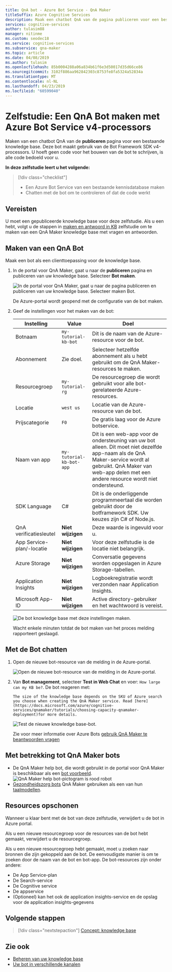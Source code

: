 ```yaml
---
title: QnA bot - Azure Bot Service - QnA Maker
titleSuffix: Azure Cognitive Services
description: Maak een chatbot QnA van de pagina publiceren voor een bestaande knowledge base. Deze bot maakt gebruik van de Bot Framework SDK v4-processors. U hoeft geen code voor het bouwen van de bot te schrijven, is alle code bedoeld voor u.
services: cognitive-services
author: tulasim88
manager: nitinme
ms.custom: seodec18
ms.service: cognitive-services
ms.subservice: qna-maker
ms.topic: article
ms.date: 04/08/2019
ms.author: tulasim
ms.openlocfilehash: 85b0004288a06a834b61f6e3d50017d35d66ce86
ms.sourcegitcommit: 3102f886aa962842303c8753fe8fa5324a52834a
ms.translationtype: MT
ms.contentlocale: nl-NL
ms.lasthandoff: 04/23/2019
ms.locfileid: "60599040"
---
```

# <a name="tutorial-create-a-qna-bot-with-azure-bot-service-v4"></a>Zelfstudie: Een QnA Bot maken met Azure Bot Service v4-processors

Maken van een chatbot QnA van de **publiceren** pagina voor een bestaande knowledge base. Deze bot maakt gebruik van de Bot Framework SDK v4-processors. U hoeft geen code voor het bouwen van de bot te schrijven, is alle code bedoeld voor u.

**In deze zelfstudie leert u het volgende:**

<!-- green checkmark -->
> [!div class="checklist"]
> * Een Azure Bot Service van een bestaande kennisdatabase maken
> * Chatten met de bot om te controleren of dat de code werkt 

## <a name="prerequisites"></a>Vereisten

U moet een gepubliceerde knowledge base voor deze zelfstudie. Als u een hebt, volgt u de stappen in [maken en antwoord in KB](create-publish-query-in-portal.md) zelfstudie om te maken van een QnA Maker knowledge base met vragen en antwoorden.

<a name="create-a-knowledge-base-bot"></a>

## <a name="create-a-qna-bot"></a>Maken van een QnA Bot

Maak een bot als een clienttoepassing voor de knowledge base. 

1. In de portal voor QnA Maker, gaat u naar de **publiceren** pagina en publiceren van uw knowledge base. Selecteer **Bot maken**. 

    ![In de portal voor QnA Maker, gaat u naar de pagina publiceren en publiceren van uw knowledge base. Selecteer maken Bot.](../media/qnamaker-tutorials-create-bot/create-bot-from-published-knowledge-base-page.png)

    De Azure-portal wordt geopend met de configuratie van de bot maken.

1.  Geef de instellingen voor het maken van de bot:

    |Instelling|Value|Doel|
    |--|--|--|
    |Botnaam|`my-tutorial-kb-bot`|Dit is de naam van de Azure-resource voor de bot.|
    |Abonnement|Zie doel.|Selecteer hetzelfde abonnement als u hebt gebruikt om de QnA Maker-resources te maken.|
    |Resourcegroep|`my-tutorial-rg`|De resourcegroep die wordt gebruikt voor alle bot-gerelateerde Azure-resources.|
    |Locatie|`west us`|Locatie van de Azure-resource van de bot.|
    |Prijscategorie|`F0`|De gratis laag voor de Azure botservice.|
    |Naam van app|`my-tutorial-kb-bot-app`|Dit is een web-app voor de ondersteuning van uw bot alleen. Dit moet niet dezelfde app-naam als de QnA Maker-service wordt al gebruikt. QnA Maker van web-app delen met een andere resource wordt niet ondersteund.|
    |SDK Language|C#|Dit is de onderliggende programmeertaal die worden gebruikt door de botframework SDK. Uw keuzes zijn C# of Node.js.|
    |QnA verificatiesleutel|**Niet wijzigen**|Deze waarde is ingevuld voor u.|
    |App Service-plan/-locatie|**Niet wijzigen**|Voor deze zelfstudie is de locatie niet belangrijk.|
    |Azure Storage|**Niet wijzigen**|Conversatie gegevens worden opgeslagen in Azure Storage-tabellen.|
    |Application Insights|**Niet wijzigen**|Logboekregistratie wordt verzonden naar Application Insights.|
    |Microsoft App-ID|**Niet wijzigen**|Active directory-gebruiker en het wachtwoord is vereist.|

    ![De bot knowledge base met deze instellingen maken.](../media/qnamaker-tutorials-create-bot/create-bot-from-published-knowledge-base.png)

    Wacht enkele minuten totdat de bot maken van het proces melding rapporteert geslaagd.

<a name="test-the-bot"></a>

## <a name="chat-with-the-bot"></a>Met de Bot chatten

1. Open de nieuwe bot-resource van de melding in de Azure-portal. 

    ![Open de nieuwe bot-resource van de melding in de Azure-portal.](../media/qnamaker-tutorials-create-bot/azure-portal-notifications.png)

1. Van **Bot management**, selecteer **Test in Web Chat** en voer: `How large can my KB be?`. De bot reageren met: 


    `The size of the knowledge base depends on the SKU of Azure search you choose when creating the QnA Maker service. Read [here](https://docs.microsoft.com/azure/cognitive-services/qnamaker/tutorials/choosing-capacity-qnamaker-deployment)for more details.`


    ![Test de nieuwe knowledge base-bot.](../media/qnamaker-tutorial-create-publish-query-in-portal/test-bot-in-web-chat-in-azure-portal.png)

    Zie voor meer informatie over Azure Bots [gebruik QnA Maker te beantwoorden vragen](https://docs.microsoft.com/azure/bot-service/bot-builder-howto-qna?view=azure-bot-service-4.0&tabs=cs)

## <a name="related-to-qna-maker-bots"></a>Met betrekking tot QnA Maker bots

* De QnA Maker help bot, die wordt gebruikt in de portal voor QnA Maker is beschikbaar als een [bot voorbeeld](https://github.com/Microsoft/BotBuilder-Samples/tree/master/experimental/csharp_dotnetcore/qnamaker-support-bot).
    ![QnA Maker help bot-pictogram is rood robot](../media/qnamaker-tutorials-create-bot/answer-bot-icon.PNG)
* [Gezondheidszorg bots](https://docs.microsoft.com/HealthBot/qna_model_howto) QnA Maker gebruiken als een van hun [taalmodellen](https://docs.microsoft.com/HealthBot/qna_model_howto).

## <a name="clean-up-resources"></a>Resources opschonen

Wanneer u klaar bent met de bot van deze zelfstudie, verwijdert u de bot in Azure portal. 

Als u een nieuwe resourcegroep voor de resources van de bot hebt gemaakt, verwijdert u de resourcegroep. 

Als u een nieuwe resourcegroep hebt gemaakt, moet u zoeken naar bronnen die zijn gekoppeld aan de bot. De eenvoudigste manier is om te zoeken door de naam van de bot en bot-app. De bot-resources zijn onder andere:

* De App Service-plan
* De Search-service
* De Cognitive service
* De appservice
* (Optioneel) kan het ook de application insights-service en de opslag voor de application insights-gegevens

## <a name="next-steps"></a>Volgende stappen

> [!div class="nextstepaction"]
> [Concept: knowledge base](../concepts/knowledge-base.md)

## <a name="see-also"></a>Zie ook

- [Beheren van uw knowledge base](https://qnamaker.ai)
- [Uw bot in verschillende kanalen](https://docs.microsoft.com/azure/bot-service/bot-service-manage-channels)
